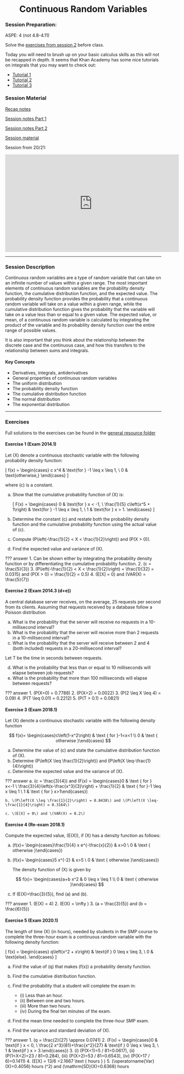 <h1 align="center">Continuous Random Variables</h1>

### Session Preparation:
ASPE: 4 (not 4.8-4.11)

Solve the [exercises from session 2](https://rbrooksdk.github.io/SMP1_25/02_Discrete_Random_Variables/#exercises) before class.

Today you will need to brush up on your basic calculus skills as this will not be recapped in depth. It seems that Khan Academy has some nice tutorials on integrals that you may want to check out:

- [Tutorial 1](https://www.khanacademy.org/math/ap-calculus-ab/ab-integration-new/ab-6-7/v/connecting-the-first-and-second-fundamental-theorems-of-calculus)
- [Tutorial 2](https://www.khanacademy.org/math/ap-calculus-ab/ab-integration-new/ab-6-8b/v/antiderivative-of-x-1)
- [Tutorial 3](https://www.khanacademy.org/math/ap-calculus-ab/ab-integration-new/ab-6-8c/v/reverse-power-rule-for-definite-integrals)


### Session Material

[Recap notes]()

[Session notes Part 1]()

[Session notes Part 2]()

[Session material](https://viaucdk-my.sharepoint.com/:f:/g/personal/rib_viauc_dk/Ev_P59eY9qJOiDMwGkdri9ABxzovHXJiHdLP432519F7vQ?e=gwTShz)

Session from 20/21:

<iframe width="560" height="315" src="https://www.youtube.com/embed/KKSraC6Kmsc?si=it-tBiiATJrWQ5Yj" title="YouTube video player" frameborder="0" allow="accelerometer; autoplay; clipboard-write; encrypted-media; gyroscope; picture-in-picture; web-share" referrerpolicy="strict-origin-when-cross-origin" allowfullscreen></iframe>

---

### Session Description

Continuous random variables are a type of random variable that can take on an infinite number of values within a given range. The most important elements of continuous random variables are the probability density function, the cumulative distribution function, and the expected value. The probability density function provides the probability that a continuous random variable will take on a value within a given range, while the cumulative distribution function gives the probability that the variable will take on a value less than or equal to a given value. The expected value, or mean, of a continuous random variable is calculated by integrating the product of the variable and its probability density function over the entire range of possible values.

It is also important that you think about the relationship between the discrete case and the continuous case, and how this transfers to the relationship between sums and integrals.

#### Key Concepts
- Derivatives, integrals, antiderivatives
- General properties of continuous random variables
- The uniform distribution
- The probability density function
- The cumulative distribution function
- The normal distribution
- The exponential distribution

---

### Exercises
Full solutions to the exercises can be found in the [general resource folder](https://viaucdk-my.sharepoint.com/:f:/g/personal/rib_viauc_dk/Egbdbeb9oy1Oqk8hReXf2-wBibryPlLiVj2ujGdsvH5--w?e=liO02A)

<style type="text/css">
    ol { list-style-type: lower-alpha; }
</style>

#### Exercise 1 (Exam 2014.1)
Let \(X\) denote a continuous stochastic variable with the following probability density function:

\[
    f(x) =
    \begin{cases}
    c x^4 & \text{for } -1 \leq x \leq 1, \\
    0 & \text{otherwise,}
    \end{cases}
\]

where \(c\) is a constant.

1. Show that the cumulative probability function of \(X\) is:

    \[
    F(x) =
    \begin{cases}
    0 & \text{for } x < -1, \\
    \frac{1}{5} c\left(x^5 + 1\right) & \text{for } -1 \leq x \leq 1, \\
    1 & \text{for } x > 1.
    \end{cases}
    \]

2. Determine the constant \(c\) and restate both the probability density function and the cumulative probability function using the actual value of \(c\).

3. Compute \(P\left(-\frac{1}{2} < X < \frac{1}{2}\right)\) and \(P(X > 0)\).

4. Find the expected value and variance of \(X\).

??? answer
    1. Can be shown either by integrating the probability density function or by differentiating the cumulative probability function.
    2. \(c = \frac{5}{3}\)
    3. \(P\left(-\frac{1}{2} < X < \frac{1}{2}\right) = \frac{1}{32} = 0.0315\) and \(P(X > 0) = \frac{1}{2} = 0.5\)
    4. \(E[X] = 0\) and \(VAR(X) = \frac{5}{7}\)




#### Exercise 2 (Exam 2014.3 (d+e))
A central database server receives, on the average, 25 requests per second from its clients. Assuming that requests received by a database follow a Poisson distribution

<ol start="1">
    <li>What is the probability that the server will receive no requests in a 10-millisecond interval?</li>
    <li>What is the probability that the server will receive more than 2 requests in a 10-millisecond interval?</li>
    <li>What is the probability that the server will receive between 2 and 4 (both included) requests in a 20-millisecond interval?</li>
</ol>

Let T be the time in seconds between requests.

<ol start="4">
    <li>What is the probability that less than or equal to 10 milliseconds will elapse between job requests?</li>
    <li>What is the probability that more than 100 milliseconds will elapse between requests?</li>
</ol>


??? answer
    1. \(P(X=0) = 0.7788\)
    2. \(P(X>2) = 0.0022\)
    3. \(P(2 \leq X \leq 4) = 0.09\)
    4. \(P(T \leq 0.01) = 0.2212\)
    5. \(P(T > 0.1) = 0.0821\)

#### Exercise 3 (Exam 2018.1)
Let \(X\) denote a continuous stochastic variable with the following density function

$$
f(x)= \begin{cases}c\left(1-x^2\right) & \text { for }-1<x<1 \\ 0 & \text { otherwise }\end{cases}
$$

1. Determine the value of \(c\) and state the cumulative distribution function of \(X\).
2. Determine \(P\left(X \leq \frac{1}{2}\right)\) and \(P\left(X \leq-\frac{1}{4}\right)\)
3. Determine the expected value and the variance of \(X\).

??? answer
    a. \(c = \frac{3}{4}\) and \(F(x) = \begin{cases}0 & \text { for } x<-1 \\ \frac{3}{4}\left(x-\frac{x^3}{3}\right) + \frac{1}{2} & \text { for }-1 \leq x \leq 1 \\ 1 & \text { for } x>1\end{cases}\)

    b. \(P\left(X \leq \frac{1}{2}\right) = 0.8438\) and \(P\left(X \leq-\frac{1}{4}\right) = 0.3164\)

    c. \(E[X] = 0\) and \(VAR(X) = 0.2\)



#### Exercise 4 (Re-exam 2018.1)
Compute the expected value, \(E(X)\), if \(X\) has a density function as follows:

1. \(f(x)= \begin{cases}\frac{1}{4} x e^{-\frac{x}{2}} & x>0 \\ 0 & \text { otherwise }\end{cases}\)
2. \(f(x)= \begin{cases}5 x^{-2} & x>5 \\ 0 & \text { otherwise }\end{cases}\)

    The density function of \(X\) is given by

    $$
    f(x)= \begin{cases}a+b x^2 & 0 \leq x \leq 1 \\ 0 & \text { otherwise }\end{cases}
    $$

3. If \(E(X)=\frac{3}{5}\), find \(a\) and \(b\).

??? answer
    1. \(E(X) = 4\)
    2. \(E(X) = \infty \)
    3. \(a = \frac{3}{5}\) and \(b = \frac{6}{5}\)

#### Exercise 5 (Exam 2020.1)
The length of time \(X\) (in hours), needed by students in the SMP course to complete the three-hour exam is a continuous random variable with the following density function:

\[
f(x) =
\begin{cases}
q\left(x^2 + x\right) & \text{if } 0 \leq x \leq 3, \\
0 & \text{else}.
\end{cases}
\]

1. Find the value of \(q\) that makes \(f(x)\) a probability density function.

2. Find the cumulative distribution function.

3. Find the probability that a student will complete the exam in:
    - (i) Less than an hour.
    - (ii) Between one and two hours.
    - (iii) More than two hours.
    - (iv) During the final ten minutes of the exam.

4. Find the mean time needed to complete the three-hour SMP exam.

5. Find the variance and standard deviation of \(X\).

??? answer
    1. \(q = \frac{2}{27} \approx 0.0741\)
    2. \(F(x) = \begin{cases}0 & \text{if } x < 0, \\ \frac{2 x^3}{81}+\frac{x^2}{27} & \text{if } 0 \leq x \leq 3, \\ 1 & \text{if } x > 3.\end{cases}\)
    3. (i) \(P(X<1)=5 / 81=0.0617\), (ii) \(P(1<X<2)=23 / 81=0.284\), (iii) \(P(X>2)=53 / 81=0.6543\), (iv) \(P(X>17 / 6)=0.1411\)
    4. \(E[X] = 13/6 =2.1667 \text { hours } \)
    5. \(\operatorname{Var}(X)=0.4056\) hours \(^2\) and \(\mathrm{SD}(X)=0.6368\) hours

